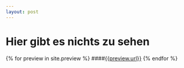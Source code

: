 ```yaml
---
layout: post
---
```


# Hier gibt es nichts zu sehen

{% for preview in site.preview %}
####[{{preview.url}}]({{preview.url}})
{% endfor %}
